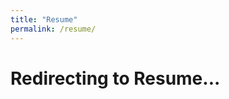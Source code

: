 ```yaml
---
title: "Resume"
permalink: /resume/
---
```


<html>
<head><title>Resume</title></head>
<body>
  <h1>Redirecting to Resume...</h1>
  <script>
    window.location.href = "https://drive.google.com/file/d/1CviGKZ7pHiqCtbpPJ7Bd74Ia__cepAr8/view?usp=sharing";
  </script>
</body>
</html>
